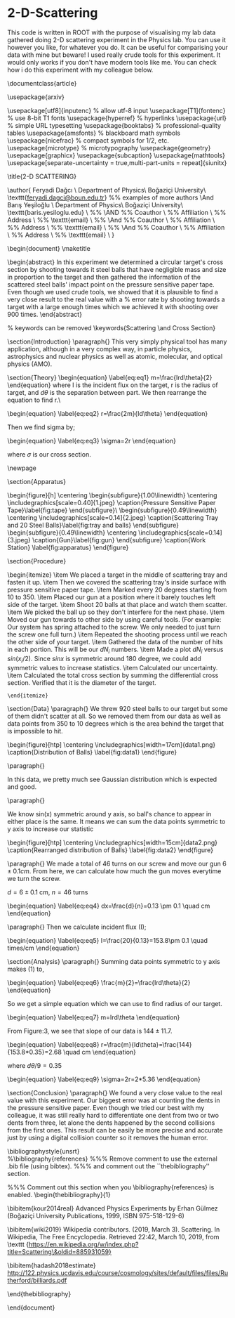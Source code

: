 # 2-D-Scattering
This code is written in ROOT with the purpose of visualising my lab data gathered doing 2-D scattering experiment in the Physics lab. You 
can use it however you like, for whatever you do. It can be useful for comparising your data with mine but beware! I used really crude 
tools for this experiment. It would only works if you don't have modern tools like me. You can check how i do this experiment with my colleague below.


\documentclass{article}


\usepackage{arxiv}

\usepackage[utf8]{inputenc} % allow utf-8 input
\usepackage[T1]{fontenc}    % use 8-bit T1 fonts
\usepackage{hyperref}       % hyperlinks
\usepackage{url}            % simple URL typesetting
\usepackage{booktabs}       % professional-quality tables
\usepackage{amsfonts}       % blackboard math symbols
\usepackage{nicefrac}       % compact symbols for 1/2, etc.
\usepackage{microtype}      % microtypography
\usepackage{geometry}
\usepackage{graphicx}
\usepackage{subcaption}
\usepackage{mathtools}
\usepackage[separate-uncertainty = true,multi-part-units = repeat]{siunitx}

\title{2-D SCATTERING}


\author{
  Feryadi Dağcı \\
  Department of Physics\\
  Boğaziçi University\\
  \texttt{feryadi.dagci@boun.edu.tr} 
  %% examples of more authors
   \And
  Barış Yeşiloğlu \\
  Department of Physics\\
  Boğaziçi University\\
  \texttt{baris.yesiloglu.edu} \\
  %% \AND
  %% Coauthor \\
  %% Affiliation \\
  %% Address \\
  %% \texttt{email} \\
  %% \And
  %% Coauthor \\
  %% Affiliation \\
  %% Address \\
  %% \texttt{email} \\
  %% \And
  %% Coauthor \\
  %% Affiliation \\
  %% Address \\
  %% \texttt{email} \\
}


\begin{document}
\maketitle

\begin{abstract}
In this experiment we determined a circular target's cross section by shooting towards it steel balls that have negligible 
mass and size in proportion to the target and then gathered the information of the scattered steel balls' impact point on 
the pressure sensitive paper tape. Even though we used crude tools, we showed that it is plausible to find a very 
close result to the real value with a % error rate by shooting towards a target with a large enough times which we 
achieved it with shooting over 900 times.
\end{abstract}


% keywords can be removed
\keywords{Scattering \and Cross Section}


\section{Introduction}
\paragraph{}
This very simply physical tool has many application, although in a very complex way, in particle physics, astrophysics 
and nuclear physics as well as atomic, molecular, and optical physics (AMO).


\section{Theory}
\begin{equation} \label{eq:eq1}
m=\frac{Ird\theta}{2}
\end{equation}
where I is the incident flux on the target, r is the radius of target, and $d\theta$ is the separation between part. We then rearrange the equation to find r.\\

\begin{equation} \label{eq:eq2}
r=\frac{2m}{Id\theta}
\end{equation}

Then we find sigma by;

\begin{equation} \label{eq:eq3}
\sigma=2r
\end{equation}

where $\sigma$ is our cross section.

\newpage

\section{Apparatus}


\begin{figure}[h]
\centering
\begin{subfigure}{1.00\linewidth} \centering
     \includegraphics[scale=0.40]{1.jpeg}
     \caption{Pressure Sensitive Paper Tape}\label{fig:tape}
   \end{subfigure}\\
   \begin{subfigure}{0.49\linewidth} \centering
     \includegraphics[scale=0.14]{2.jpeg}
     \caption{Scattering Tray and 20 Steel Balls}\label{fig:tray and balls}
   \end{subfigure}
   \begin{subfigure}{0.49\linewidth} \centering
     \includegraphics[scale=0.14]{3.jpeg}
     \caption{Gun}\label{fig:gun}
   \end{subfigure}
\caption{Work Station} \label{fig:apparatus}
\end{figure}

\section{Procedure}

 \begin{itemize}
    \item We placed a target in the middle of scattering tray and fasten it up.
    \item Then we covered the scattering tray's inside surface with pressure sensitive paper tape. 
    \item Marked every 20 degrees starting from 10 to 350.
    \item Placed our gun at a position where it barely touches left side of the target.
    \item Shoot 20 balls at that place and watch them scatter. 
    \item We picked the ball up so they don't interfere for the next phase.
    \item Moved our gun towards to other side by using careful tools. (For example: Our system has spring attached to the screw. 
We only needed to just turn the screw one full turn.)
    \item Repeated the shooting process until we reach the other side of your target. 
    \item Gathered the data of the number of hits in each portion. This will be our ${dN_i}$ numbers.
    \item Made a plot ${dN_i}$ versus ${sin(x_i/2)}$. Since $sinx$ is symmetric around 180 degree, we could add symmetric values to increase statistics. 
    \item Calculated our uncertainty.
    \item Calculated the total cross section by summing the differential cross section. Verified that it is the diameter of the target. 
   
    \end{itemize}


\section{Data}
\paragraph{}
We threw 920 steel balls to our target but some of them didn't scatter at all. So we removed them from our data as well as data points from 350 to 10 degrees which is the area behind the target that is impossible to hit.

\begin{figure}[htp]
\centering
\includegraphics[width=17cm]{data1.png}
\caption{Distribution of Balls}
\label{fig:data1}
\end{figure}

\paragraph{}

In this data, we pretty much see Gaussian distribution which is expected and good.

\paragraph{}

We know sin(x) symmetric around y axis, so ball's chance to appear in either place is the same. It means we can sum the data points symmetric to y axis to increase our statistic

\begin{figure}[htp]
\centering
\includegraphics[width=15cm]{data2.png}
\caption{Rearranged distribution of Balls}
\label{fig:data2}
\end{figure}

\paragraph{}
We made a total of 46 turns on our screw and move our gun $6 \pm 0.1 cm$. From here, we can calculate how much the gun moves everytime we turn the screw.

$d=6 \pm 0.1$ cm, $n=46$ turns

\begin{equation} \label{eq:eq4}
dx=\frac{d}{n}=0.13 \pm 0.1 \quad  cm
\end{equation}

\paragraph{}
Then we calculate incident flux (I);

\begin{equation} \label{eq:eq5}
I=\frac{20}{0.13}=153.8\pm 0.1 \quad times/cm
\end{equation}

\section{Analysis}
\paragraph{}
Summing data points symmetric to y axis makes (1) to,

\begin{equation} \label{eq:eq6}
\frac{m}{2}=\frac{Ird\theta}{2}
\end{equation}

So we get a simple equation which we can use to find radius of our target.

\begin{equation} \label{eq:eq7}
m=Ird\theta
\end{equation}

From Figure:3, we see that slope of our data is $144 \pm 11.7$.

\begin{equation} \label{eq:eq8}
r=\frac{m}{Id\theta}=\frac{144}{153.8*0.35}=2.68 \quad cm
\end{equation}

where $d\theta/9=0.35$

\begin{equation} \label{eq:eq9}
\sigma=2r=2*5.36
\end{equation}

\section{Conclusion} 
\paragraph{}
We found a very close value to the real value with this experiment. Our biggest error was at counting the dents in the 
pressure sensitive paper. Even though we tried our best with my colleague, it was still really hard to differentiate 
one dent from two or two dents from three, let alone the dents happened by the second collisions from the first ones. 
This result can be easily be more precise and accurate just by using a digital collision counter so it removes the 
human error.



\bibliographystyle{unsrt}  
%\bibliography{references}  %%% Remove comment to use the external .bib file (using bibtex).
%%% and comment out the ``thebibliography'' section.


%%% Comment out this section when you \bibliography{references} is enabled.
\begin{thebibliography}{1}

\bibitem{kour2014real}
Advanced Physics Experiments by Erhan Gülmez (Boğaziçi University Publications, 1999, ISBN 975-518-129-6)

\bibitem{wiki2019}
Wikipedia contributors. (2019, March 3). Scattering. In Wikipedia, The Free Encyclopedia. Retrieved 22:42, March 10, 2019, from \texttt {https://en.wikipedia.org/w/index.php?title=Scattering\&oldid=885931059}

\bibitem{hadash2018estimate}
http://122.physics.ucdavis.edu/course/cosmology/sites/default/files/files/Rutherford/billiards.pdf

\end{thebibliography}


\end{document}
